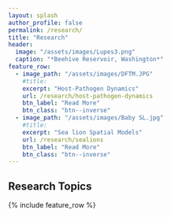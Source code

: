 ```yaml
---
layout: splash
author_profile: false
permalink: /research/
title: "Research"
header:
  image: "/assets/images/Lupes3.png"
  caption: "*Beehive Reservoir, Washington*"
feature_row:
  - image_path: "/assets/images/DFTM.JPG"
    #title: 
    excerpt: "Host-Pathogen Dynamics"
    url: /research/host-pathogen-dynamics
    btn_label: "Read More"
    btn_class: "btn--inverse"
  - image_path: "/assets/images/Baby SL.jpg"
    #title: 
    excerpt: "Sea lion Spatial Models"
    url: /research/sealions
    btn_label: "Read More"
    btn_class: "btn--inverse"
---
```


## Research Topics

{% include feature_row %}
